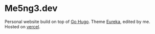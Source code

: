 # Me5ng3.dev

Personal website build on top of [Go Hugo](https://gohugo.io/). Theme [Eureka](https://github.com/wangchucheng/hugo-eureka), edited by me. Hosted on [vercel](https://vercel.com).